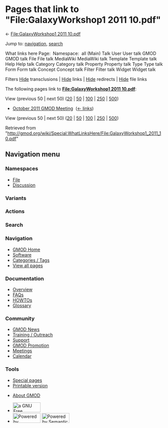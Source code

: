 <div id="mw-page-base" class="noprint">

</div>

<div id="mw-head-base" class="noprint">

</div>

<div id="content" class="mw-body" role="main">

<span id="top"></span>

<div id="mw-js-message" style="display:none;">

</div>



# <span dir="auto">Pages that link to "File:GalaxyWorkshop1 2011 10.pdf"</span>

<div id="bodyContent">

<div id="contentSub">

← [File:GalaxyWorkshop1 2011
10.pdf](/wiki/File:GalaxyWorkshop1_2011_10.pdf "File:GalaxyWorkshop1 2011 10.pdf")

</div>

<div id="jump-to-nav" class="mw-jump">

Jump to: [navigation](#mw-navigation), [search](#p-search)

</div>

<div id="mw-content-text">

What links here Page:  Namespace:  all (Main) Talk User User talk GMOD
GMOD talk File File talk MediaWiki MediaWiki talk Template Template talk
Help Help talk Category Category talk Property Property talk Type Type
talk Form Form talk Concept Concept talk Filter Filter talk Widget
Widget talk

Filters
[Hide](/mediawiki/index.php?title=Special:WhatLinksHere/File:GalaxyWorkshop1_2011_10.pdf&hidetrans=1 "Special:WhatLinksHere/File:GalaxyWorkshop1 2011 10.pdf")
transclusions \|
[Hide](/mediawiki/index.php?title=Special:WhatLinksHere/File:GalaxyWorkshop1_2011_10.pdf&hidelinks=1 "Special:WhatLinksHere/File:GalaxyWorkshop1 2011 10.pdf")
links \|
[Hide](/mediawiki/index.php?title=Special:WhatLinksHere/File:GalaxyWorkshop1_2011_10.pdf&hideredirs=1 "Special:WhatLinksHere/File:GalaxyWorkshop1 2011 10.pdf")
redirects \|
[Hide](/mediawiki/index.php?title=Special:WhatLinksHere/File:GalaxyWorkshop1_2011_10.pdf&hideimages=1 "Special:WhatLinksHere/File:GalaxyWorkshop1 2011 10.pdf")
file links

The following pages link to **[File:GalaxyWorkshop1 2011
10.pdf](/wiki/File:GalaxyWorkshop1_2011_10.pdf "File:GalaxyWorkshop1 2011 10.pdf")**:

View (previous 50 \| next 50)
([20](/mediawiki/index.php?title=Special:WhatLinksHere/File:GalaxyWorkshop1_2011_10.pdf&limit=20 "Special:WhatLinksHere/File:GalaxyWorkshop1 2011 10.pdf")
\|
[50](/mediawiki/index.php?title=Special:WhatLinksHere/File:GalaxyWorkshop1_2011_10.pdf&limit=50 "Special:WhatLinksHere/File:GalaxyWorkshop1 2011 10.pdf")
\|
[100](/mediawiki/index.php?title=Special:WhatLinksHere/File:GalaxyWorkshop1_2011_10.pdf&limit=100 "Special:WhatLinksHere/File:GalaxyWorkshop1 2011 10.pdf")
\|
[250](/mediawiki/index.php?title=Special:WhatLinksHere/File:GalaxyWorkshop1_2011_10.pdf&limit=250 "Special:WhatLinksHere/File:GalaxyWorkshop1 2011 10.pdf")
\|
[500](/mediawiki/index.php?title=Special:WhatLinksHere/File:GalaxyWorkshop1_2011_10.pdf&limit=500 "Special:WhatLinksHere/File:GalaxyWorkshop1 2011 10.pdf"))

- [October 2011 GMOD
  Meeting](/wiki/October_2011_GMOD_Meeting "October 2011 GMOD Meeting") ‎
  <span class="mw-whatlinkshere-tools">([←
  links](/mediawiki/index.php?title=Special:WhatLinksHere&target=October+2011+GMOD+Meeting "Special:WhatLinksHere"))</span>

View (previous 50 \| next 50)
([20](/mediawiki/index.php?title=Special:WhatLinksHere/File:GalaxyWorkshop1_2011_10.pdf&limit=20 "Special:WhatLinksHere/File:GalaxyWorkshop1 2011 10.pdf")
\|
[50](/mediawiki/index.php?title=Special:WhatLinksHere/File:GalaxyWorkshop1_2011_10.pdf&limit=50 "Special:WhatLinksHere/File:GalaxyWorkshop1 2011 10.pdf")
\|
[100](/mediawiki/index.php?title=Special:WhatLinksHere/File:GalaxyWorkshop1_2011_10.pdf&limit=100 "Special:WhatLinksHere/File:GalaxyWorkshop1 2011 10.pdf")
\|
[250](/mediawiki/index.php?title=Special:WhatLinksHere/File:GalaxyWorkshop1_2011_10.pdf&limit=250 "Special:WhatLinksHere/File:GalaxyWorkshop1 2011 10.pdf")
\|
[500](/mediawiki/index.php?title=Special:WhatLinksHere/File:GalaxyWorkshop1_2011_10.pdf&limit=500 "Special:WhatLinksHere/File:GalaxyWorkshop1 2011 10.pdf"))

</div>

<div class="printfooter">

Retrieved from
"<http://gmod.org/wiki/Special:WhatLinksHere/File:GalaxyWorkshop1_2011_10.pdf>"

</div>

<div id="catlinks" class="catlinks catlinks-allhidden">

</div>

<div class="visualClear">

</div>

</div>

</div>

<div id="mw-navigation">

## Navigation menu

<div id="mw-head">



<div id="left-navigation">

<div id="p-namespaces" class="vectorTabs" role="navigation"
aria-labelledby="p-namespaces-label">

### Namespaces

- <span id="ca-nstab-image"><a href="/wiki/File:GalaxyWorkshop1_2011_10.pdf" accesskey="c"
  title="View the file page [c]">File</a></span>
- <span id="ca-talk"><a
  href="/mediawiki/index.php?title=File_talk:GalaxyWorkshop1_2011_10.pdf&amp;action=edit&amp;redlink=1"
  accesskey="t"
  title="Discussion about the content page [t]">Discussion</a></span>

</div>

<div id="p-variants" class="vectorMenu emptyPortlet" role="navigation"
aria-labelledby="p-variants-label">

### 

### Variants[](#)

<div class="menu">

</div>

</div>

</div>

<div id="right-navigation">



<div id="p-cactions" class="vectorMenu emptyPortlet" role="navigation"
aria-labelledby="p-cactions-label">

### Actions[](#)

<div class="menu">

</div>

</div>

<div id="p-search" role="search">

### Search

<div id="simpleSearch">

</div>

</div>

</div>

</div>

<div id="mw-panel">

<div id="p-logo" role="banner">

<a href="/wiki/Main_Page"
style="background-image: url(http://gmod.org/images/GMOD-cogs.png);"
title="Visit the main page"></a>

</div>

<div id="p-Navigation" class="portal" role="navigation"
aria-labelledby="p-Navigation-label">

### Navigation

<div class="body">

- <span id="n-GMOD-Home">[GMOD Home](/wiki/Main_Page)</span>
- <span id="n-Software">[Software](/wiki/GMOD_Components)</span>
- <span id="n-Categories-.2F-Tags">[Categories /
  Tags](/wiki/Categories)</span>
- <span id="n-View-all-pages">[View all
  pages](/wiki/Special:AllPages)</span>

</div>

</div>

<div id="p-Documentation" class="portal" role="navigation"
aria-labelledby="p-Documentation-label">

### Documentation

<div class="body">

- <span id="n-Overview">[Overview](/wiki/Overview)</span>
- <span id="n-FAQs">[FAQs](/wiki/Category:FAQ)</span>
- <span id="n-HOWTOs">[HOWTOs](/wiki/Category:HOWTO)</span>
- <span id="n-Glossary">[Glossary](/wiki/Glossary)</span>

</div>

</div>

<div id="p-Community" class="portal" role="navigation"
aria-labelledby="p-Community-label">

### Community

<div class="body">

- <span id="n-GMOD-News">[GMOD News](/wiki/GMOD_News)</span>
- <span id="n-Training-.2F-Outreach">[Training /
  Outreach](/wiki/Training_and_Outreach)</span>
- <span id="n-Support">[Support](/wiki/Support)</span>
- <span id="n-GMOD-Promotion">[GMOD
  Promotion](/wiki/GMOD_Promotion)</span>
- <span id="n-Meetings">[Meetings](/wiki/Meetings)</span>
- <span id="n-Calendar">[Calendar](/wiki/Calendar)</span>

</div>

</div>

<div id="p-tb" class="portal" role="navigation"
aria-labelledby="p-tb-label">

### Tools

<div class="body">

- <span id="t-specialpages"><a href="/wiki/Special:SpecialPages" accesskey="q"
  title="A list of all special pages [q]">Special pages</a></span>
- <span id="t-print"><a
  href="/mediawiki/index.php?title=Special:WhatLinksHere/File:GalaxyWorkshop1_2011_10.pdf&amp;printable=yes"
  rel="alternate" accesskey="p"
  title="Printable version of this page [p]">Printable version</a></span>

</div>

</div>

</div>

</div>

<div id="footer" role="contentinfo">

- <span id="footer-places-about">[About
  GMOD](/wiki/GMOD:About "GMOD:About")</span>

<!-- -->

- <span id="footer-copyrightico">[<img src="http://www.gnu.org/graphics/gfdl-logo-small.png" width="88"
  height="31" alt="a GNU Free Documentation License" />](http://www.gnu.org/licenses/fdl-1.3.html)</span>
- <span id="footer-poweredbyico">[<img src="/mediawiki/skins/common/images/poweredby_mediawiki_88x31.png"
  width="88" height="31" alt="Powered by MediaWiki" />](//www.mediawiki.org/)
  [<img
  src="/mediawiki/extensions/SemanticMediaWiki/includes/../resources/images/smw_button.png"
  width="88" height="31" alt="Powered by Semantic MediaWiki" />](https://www.semantic-mediawiki.org/wiki/Semantic_MediaWiki)</span>

<div style="clear:both">

</div>

</div>
